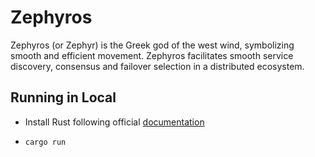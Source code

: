 # Zephyros 

Zephyros (or Zephyr) is the Greek god of the west wind, symbolizing smooth and efficient movement. Zephyros facilitates smooth service discovery, consensus and failover selection in a distributed ecosystem.

## Running in Local

- Install Rust following official [documentation](https://www.rust-lang.org/learn/get-started)

- `cargo run`
